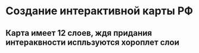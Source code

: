 # Создание интерактивной карты РФ

## Карта имеет 12 слоев, ждя придания интераквности испльзуются хороплет слои